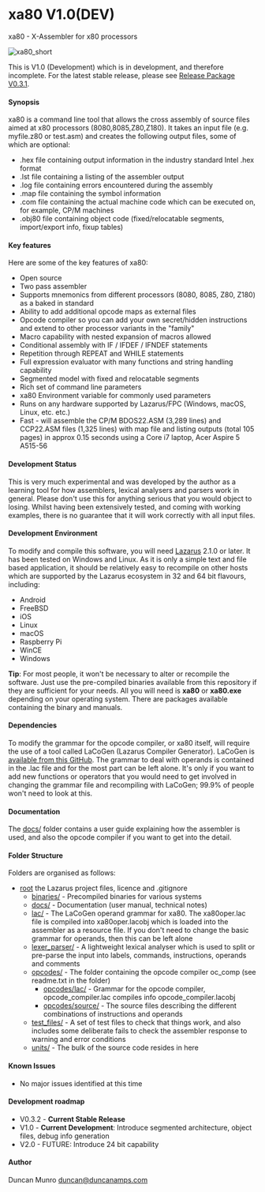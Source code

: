 # xa80 V1.0(DEV)

xa80 - X-Assembler for x80 processors

![xa80_short](https://github.com/duncanamps/xa80/assets/6016794/5a307bc0-b6b6-458f-91a2-7ae34e710088)

This is V1.0 (Development) which is in development, and therefore incomplete. For the latest stable release, please see [Release Package V0.3.1](https://github.com/duncanamps/xa80/releases/tag/v0.3.1).

#### Synopsis

xa80 is a command line tool that allows the cross assembly of source files aimed at x80 processors (8080,8085,Z80,Z180). It takes an input file (e.g. myfile.z80 or test.asm) and creates the following output files, some of which are optional:

* .hex file containing output information in the industry standard Intel .hex format
* .lst file containing a listing of the assembler output
* .log file containing errors encountered during the assembly
* .map file containing the symbol information
* .com file containing the actual machine code which can be executed on, for example, CP/M machines
* .obj80 file containing object code (fixed/relocatable segments, import/export info, fixup tables)

#### Key features

Here are some of the key features of xa80:

* Open source
* Two pass assembler
* Supports mnemonics from different processors (8080, 8085, Z80, Z180) as a baked in standard
* Ability to add additional opcode maps as external files
* Opcode compiler so you can add your own secret/hidden instructions and extend to other processor variants in the "family"
* Macro capability with nested expansion of macros allowed
* Conditional assembly with IF / IFDEF / IFNDEF statements
* Repetition through REPEAT and WHILE statements
* Full expression evaluator with many functions and string handling capability
* Segmented model with fixed and relocatable segments
* Rich set of command line parameters
* xa80 Environment variable for commonly used parameters
* Runs on any hardware supported by Lazarus/FPC (Windows, macOS, Linux, etc. etc.)
* Fast - will assemble the CP/M BDOS22.ASM (3,289 lines) and CCP22.ASM files (1,325 lines) with map file and listing outputs (total 105 pages) in approx 0.15 seconds using a Core i7 laptop, Acer Aspire 5 A515-56

#### Development Status

This is very much experimental and was developed by the author as a learning tool for how assemblers, lexical analysers and parsers work in general.
Please don't use this for anything serious that you would object to losing. Whilst having been extensively tested, and coming with 
working examples, there is no guarantee that it will work correctly with all input files.

#### Development Environment

To modify and compile this software, you will need [Lazarus](https://www.lazarus-ide.org/index.php?page=downloads) 2.1.0 or later. It has been
tested on Windows and Linux. As it is only a simple text and file based application, it should be relatively easy to recompile on other hosts
which are supported by the Lazarus ecosystem in 32 and 64 bit flavours, including:

* Android
* FreeBSD
* iOS
* Linux
* macOS
* Raspberry Pi
* WinCE
* Windows

**Tip**: For most people, it won't be necessary to alter or recompile the software. Just use the pre-compiled binaries available from this repository if they are
sufficient for your needs. All you will need is **xa80** or **xa80.exe** depending on your operating system. There are packages available containing the binary and manuals.

#### Dependencies

To modify the grammar for the opcode compiler, or xa80 itself, will require the use of a tool called LaCoGen (Lazarus Compiler Generator).
LaCoGen is [available from this GitHub](https://github.com/duncanamps/lacogen1). The grammar to deal with operands is contained in the .lac file and for the
most part can be left alone. It's only if you want to add new functions or operators that you would need to get involved in changing
the grammar file and recompiling with LaCoGen; 99.9% of people won't need to look at this.

#### Documentation

The [docs/](https://github.com/duncanamps/xa80/tree/V1.0.DEV/docs) folder contains a user guide explaining how the assembler is used, and also the opcode compiler if you want to get into the detail.

#### Folder Structure

Folders are organised as follows:

* [root](https://github.com/duncanamps/xa80/tree/main) the Lazarus project files, licence and .gitignore
  * [binaries/](https://github.com/duncanamps/xa80/tree/V1.0.DEV/docs) - Precompiled binaries for various systems  	
  * [docs/](https://github.com/duncanamps/xa80/tree/V1.0.DEV/docs) - Documentation (user manual, technical notes)
  * [lac/](https://github.com/duncanamps/xa80/tree/V1.0.DEV/lac) - The LaCoGen operand grammar for xa80. The xa80oper.lac file is compiled into xa80oper.lacobj which is loaded into the assembler as a resource file. If you don't need to change the basic grammar for operands, then this can be left alone
  * [lexer_parser/](https://github.com/duncanamps/xa80/tree/V1.0.DEV/lexer_parser) - A lightweight lexical analyser which is used to split or pre-parse the input into labels, commands, instructions, operands and comments
  * [opcodes/](https://github.com/duncanamps/xa80/tree/V1.0.DEV/opcodes) - The folder containing the opcode compiler oc_comp (see readme.txt in the folder)
    * [opcodes/lac/](https://github.com/duncanamps/xa80/tree/V1.0.DEV/opcodes/lac) - Grammar for the opcode compiler, opcode_compiler.lac compiles info opcode_compiler.lacobj
	* [opcodes/source/](https://github.com/duncanamps/xa80/tree/V1.0.DEV/opcodes/source) - The source files describing the different combinations of instructions and operands
  * [test_files/](https://github.com/duncanamps/xa80/tree/V1.0.DEV/test_files) - A set of test files to check that things work, and also includes some deliberate fails to check the assembler response to warning and error conditions
  * [units/](https://github.com/duncanamps/xa80/tree/V1.0.DEV/units) - The bulk of the source code resides in here

#### Known Issues 

* No major issues identified at this time

#### Development roadmap

* V0.3.2 - **Current Stable Release**
* V1.0   - **Current Development**: Introduce segmented architecture, object files, debug info generation
* V2.0   - FUTURE: Introduce 24 bit capability

#### Author

Duncan Munro  <duncan@duncanamps.com>
